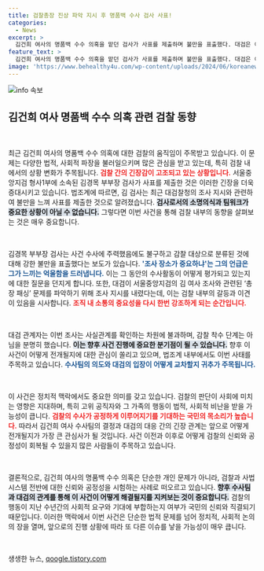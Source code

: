```yaml
---
title: 검찰총장 진상 파악 지시 후 명품백 수사 검사 사표!
categories:
  - News
excerpt: >
  김건희 여사의 명품백 수수 의혹을 맡던 검사가 사표를 제출하며 불만을 표출했다. 대검은 이번 사태에 대해 감찰 착수가 아닌 사실관계 확인 중이라고 밝혔는데, 과연 진실은 어디에 있을까? 클릭해서 더 알아보세요!
feature_text: >
  김건희 여사의 명품백 수수 의혹을 맡던 검사가 사표를 제출하며 불만을 표출했다. 대검은 이번 사태에 대해 감찰 착수가 아닌 사실관계 확인 중이라고 밝혔는데, 과연 진실은 어디에 있을까? 클릭해서 더 알아보세요!
image: 'https://www.behealthy4u.com/wp-content/uploads/2024/06/koreanews.jpg'
---
```


<p><img src="https://www.behealthy4u.com/wp-content/uploads/2024/06/koreanews.jpg" alt="info 속보" /></p>

<h2 data-ke-size="size26">김건희 여사 명품백 수수 의혹 관련 검찰 동향</h2>

<p data-ke-size="size16">&nbsp;</p>

<p>최근 김건희 여사의 명품백 수수 의혹에 대한 검찰의 움직임이 주목받고 있습니다. 이 문제는 다양한 법적, 사회적 파장을 불러일으키며 많은 관심을 받고 있는데, 특히 검찰 내에서의 상황 변화가 주목됩니다. <b><span style="color: #ee2323;">검찰 간의 긴장감이 고조되고 있는 상황입니다.</span></b> 서울중앙지검 형사1부에 소속된 김경목 부부장 검사가 사표를 제출한 것은 이러한 긴장을 더욱 증대시키고 있습니다. 법조계에 따르면, 김 검사는 최근 대검찰청의 조사 지시와 관련하여 불만을 느껴 사표를 제출한 것으로 알려졌습니다. <b><span style="background-color: #21538527;">검사로서의 소명의식과 팀워크가 중요한 상황이 아닐 수 없습니다.</span></b> 그렇다면 이번 사건을 통해 검찰 내부의 동향을 살펴보는 것은 매우 중요합니다.</p>

<p data-ke-size="size16">&nbsp;</p>

<p>김경목 부부장 검사는 사건 수사에 주력했음에도 불구하고 감찰 대상으로 분류된 것에 대해 강한 불만을 표출했다는 보도가 있습니다. <b><span style="color: #1a5490;">'조사 장소가 중요하냐'는 그의 언급은 그가 느끼는 억울함을 드러냅니다.</span></b> 이는 그 동안의 수사활동이 어떻게 평가되고 있는지에 대한 질문을 던지게 합니다. 또한, 대검이 서울중앙지검의 김 여사 조사와 관련된 ‘총장 패싱’ 문제를 파악하기 위해 조사 지시를 내렸다는데, 이는 검찰 내부의 갈등과 이견이 있음을 시사합니다. <b><span style="color: #ee2323;">조직 내 소통의 중요성을 다시 한번 강조하게 되는 순간입니다.</span></b></p>

<p data-ke-size="size16">&nbsp;</p>

<p>대검 관계자는 이번 조사는 사실관계를 확인하는 차원에 불과하며, 감찰 착수 단계는 아님을 분명히 했습니다. <b><span style="background-color: #21538527;">이는 향후 사건 진행에 중요한 분기점이 될 수 있습니다.</span></b> 향후 이 사건이 어떻게 전개될지에 대한 관심이 쏠리고 있으며, 법조계 내부에서도 이번 사태를 주목하고 있습니다. <b><span style="color: #1a5490;">수사팀의 의도와 대검의 입장이 어떻게 교차할지 귀추가 주목됩니다.</span></b> </p>

<p data-ke-size="size16">&nbsp;</p>

<p>이 사건은 정치적 맥락에서도 중요한 의미를 갖고 있습니다. 검찰의 판단이 사회에 미치는 영향은 지대하며, 특히 고위 공직자와 그 가족의 행동이 법적, 사회적 비난을 받을 가능성이 큽니다. <b><span style="color: #ee2323;">검찰의 수사가 공정하게 이루어지기를 기대하는 국민의 목소리가 높습니다.</span></b> 따라서 김건희 여사 수사팀의 결정과 대검의 대응 간의 긴장 관계는 앞으로 어떻게 전개될지가 가장 큰 관심사가 될 것입니다. 사건 이전과 이후로 어떻게 검찰의 신뢰와 공정성이 회복될 수 있을지 많은 사람들이 주목하고 있습니다.</p>

<p data-ke-size="size16">&nbsp;</p>

<p>결론적으로, 김건희 여사의 명품백 수수 의혹은 단순한 개인 문제가 아니라, 검찰과 사법 시스템 전반에 대한 신뢰와 공정성을 시험하는 사례로 떠오르고 있습니다. <b><span style="background-color: #21538527;">향후 수사팀과 대검의 관계를 통해 이 사건이 어떻게 해결될지를 지켜보는 것이 중요합니다.</span></b> 검찰의 행동이 지난 수년간의 사회적 요구와 기대에 부합하는지 여부가 국민의 신뢰와 직결되기 때문입니다. 이러한 맥락에서 이번 사건은 단순한 법적 문제를 넘어 정치적, 사회적 논의의 장을 열며, 앞으로의 진행 상황에 따라 또 다른 이슈를 낳을 가능성이 매우 큽니다.</p>

<p data-ke-size="size16">&nbsp;</p>
생생한 뉴스, <a href="https://qoogle.tistory.com" rel="dofollow">qoogle.tistory.com</a>


